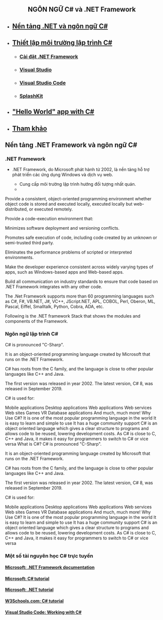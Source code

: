<h2 align="center"> 
NGÔN NGỮ C# và .NET Framework
</h2>

- ## [Nền tảng .NET và ngôn ngữ C#](#csconcepts)
- ## [Thiết lập môi trường lập trình C#](#setupenvironment)
    * ### [Cài đặt .NET Framework](#dotnet)
    * ### [Visual Studio](#vs)
    * ### [Visual Studio Code](#vscode)
    * ### [SplashKit](#splashkit)
- ## ["Hello World" app with C#](#csprogrammming)
- ## [Tham khảo](#resources)

## Nền tảng .NET Framework và ngôn ngữ C# <a name="csconcepts"/>
### .NET Framework

- .NET Framework, do Microsoft phát hành từ 2002, là nền tảng hỗ trợ phát triển các ứng dụng Windows và dịch vụ web. 

    * Cung cấp môi trường lập trình hướng đối tượng nhất quán.
    * 

Provide a consistent, object-oriented programming environment whether object code is stored and executed locally, executed locally but web-distributed, or executed remotely.

Provide a code-execution environment that:

Minimizes software deployment and versioning conflicts.

Promotes safe execution of code, including code created by an unknown or semi-trusted third party.

Eliminates the performance problems of scripted or interpreted environments.

Make the developer experience consistent across widely varying types of apps, such as Windows-based apps and Web-based apps.

Build all communication on industry standards to ensure that code based on .NET Framework integrates with any other code.

The .Net Framework supports more than 60 programming languages such as C#, F#, VB.NET, J#, VC++, JScript.NET, APL, COBOL, Perl, Oberon, ML, Pascal, Eiffel, Smalltalk, Python, Cobra, ADA, etc.


Following is the .NET framework Stack that shows the modules and components of the Framework.



### Ngôn ngữ lập trình C#
C# is pronounced "C-Sharp".

It is an object-oriented programming language created by Microsoft that runs on the .NET Framework.

C# has roots from the C family, and the language is close to other popular languages like C++ and Java.

The first version was released in year 2002. The latest version, C# 8, was released in September 2019.

C# is used for:

Mobile applications
Desktop applications
Web applications
Web services
Web sites
Games
VR
Database applications
And much, much more!
Why Use C#?
It is one of the most popular programming language in the world
It is easy to learn and simple to use
It has a huge community support
C# is an object oriented language which gives a clear structure to programs and allows code to be reused, lowering development costs.
As C# is close to C, C++ and Java, it makes it easy for programmers to switch to C# or vice versa
What is C#?
C# is pronounced "C-Sharp".

It is an object-oriented programming language created by Microsoft that runs on the .NET Framework.

C# has roots from the C family, and the language is close to other popular languages like C++ and Java.

The first version was released in year 2002. The latest version, C# 8, was released in September 2019.

C# is used for:

Mobile applications
Desktop applications
Web applications
Web services
Web sites
Games
VR
Database applications
And much, much more!
Why Use C#?
It is one of the most popular programming language in the world
It is easy to learn and simple to use
It has a huge community support
C# is an object oriented language which gives a clear structure to programs and allows code to be reused, lowering development costs.
As C# is close to C, C++ and Java, it makes it easy for programmers to switch to C# or vice versa

### Một số tài nguyên học C# trực tuyến <a name="resources"/>

#### [Microsoft: .NET Framework documentation](https://docs.microsoft.com/en-us/dotnet/framework/)
#### [Microsoft: C# tutorial](https://docs.microsoft.com/en-us/dotnet/csharp/)
#### [Microsoft: .NET tutorial](https://dotnet.microsoft.com/learn/dotnet/in-browser-tutorial)
#### [W3Schools.com: C# tutorial](https://www.w3schools.com/cs/index.php)
#### [Visual Studio Code: Working with C#](https://code.visualstudio.com/docs/languages/csharp)
